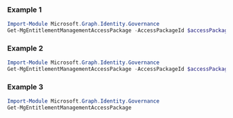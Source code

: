 ### Example 1
``` powershell
Import-Module Microsoft.Graph.Identity.Governance
Get-MgEntitlementManagementAccessPackage -AccessPackageId $accessPackageId
```
### Example 2
``` powershell
Import-Module Microsoft.Graph.Identity.Governance
Get-MgEntitlementManagementAccessPackage -AccessPackageId $accessPackageId
```
### Example 3
``` powershell
Import-Module Microsoft.Graph.Identity.Governance
Get-MgEntitlementManagementAccessPackage
```
